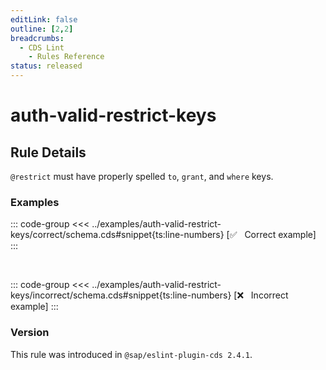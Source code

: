 ```yaml
---
editLink: false
outline: [2,2]
breadcrumbs:
  - CDS Lint
    - Rules Reference
status: released
---
```


<script setup>
  import PlaygroundBadge from '../../../.vitepress/theme/components/PlaygroundBadge.vue'
</script>

# auth-valid-restrict-keys

## Rule Details

`@restrict` must have properly spelled `to`, `grant`, and `where` keys.

### Examples

::: code-group
<<< ../examples/auth-valid-restrict-keys/correct/schema.cds#snippet{ts:line-numbers} [✅ &nbsp; Correct example]
:::
<PlaygroundBadge
  name="auth-valid-restrict-keys"
  kind="correct"
  :rules="{'@sap/cds/auth-valid-restrict-keys': ['warn', 'show']}"
  :files="['schema.cds']"
/>

<br>

::: code-group
<<< ../examples/auth-valid-restrict-keys/incorrect/schema.cds#snippet{ts:line-numbers} [❌ &nbsp; Incorrect example]
:::
<PlaygroundBadge
  name="auth-valid-restrict-keys"
  kind="incorrect"
  :rules="{'@sap/cds/auth-valid-restrict-keys': ['warn', 'show']}"
  :files="['schema.cds']"
/>

### Version
This rule was introduced in `@sap/eslint-plugin-cds 2.4.1`.

<!--
### Resources
[Rule source](https://github.tools.sap/cap/eslint-plugin-cds/tree/main/lib/rules/auth-valid-restrict-keys.js)
-->
